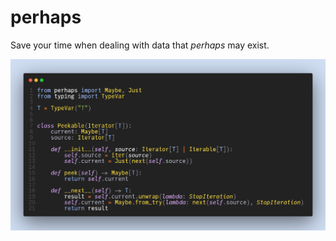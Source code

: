 # perhaps
Save your time when dealing with data that *perhaps* may exist.

![A code screenshot showing example usage of perhaps](.github/code-snapshot.png)
